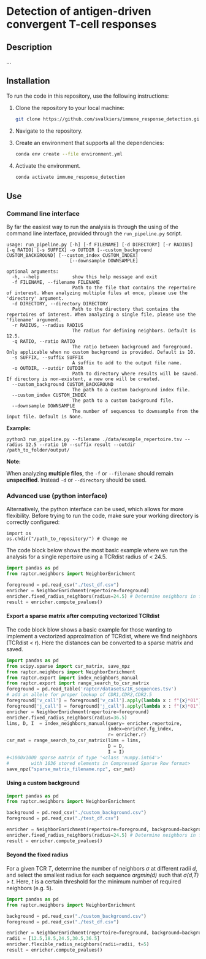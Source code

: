 # Detection of antigen-driven convergent T-cell responses

## Description

...

## Installation

To run the code in this repository, use the following instructions:

1. Clone the repository to your local machine:

   ```sh
   git clone https://github.com/svalkiers/immune_response_detection.git
   ```

2. Navigate to the repository.

3. Create an environment that supports all the dependencies:

   ```sh
   conda env create --file environment.yml
   ```

4. Activate the environment.

   ```sh
   conda activate immune_response_detection
   ```

## Use

### Command line interface

By far the easiest way to run the analysis is through the using of the command line interface, provided through the  `run_pipeline.py` script.

```
usage: run_pipeline.py [-h] [-f FILENAME] [-d DIRECTORY] [-r RADIUS] [-q RATIO] [-s SUFFIX] -o OUTDIR [--custom_background CUSTOM_BACKGROUND] [--custom_index CUSTOM_INDEX]
                       [--downsample DOWNSAMPLE]

optional arguments:
  -h, --help            show this help message and exit
  -f FILENAME, --filename FILENAME
                        Path to the file that contains the repertoire of interest. When analyzing multiple files at once, please use the 'directory' argument.
  -d DIRECTORY, --directory DIRECTORY
                        Path to the directory that contains the repertoires of interest. When analyzing a single file, please use the 'filename' argument.
  -r RADIUS, --radius RADIUS
                        The radius for defining neighbors. Default is 12.5.
  -q RATIO, --ratio RATIO
                        The ratio between background and foreground. Only applicable when no custom background is provided. Default is 10.
  -s SUFFIX, --suffix SUFFIX
                        A suffix to add to the output file name.
  -o OUTDIR, --outdir OUTDIR
                        Path to directory where results will be saved. If directory is non-existent, a new one will be created.
  --custom_background CUSTOM_BACKGROUND
                        The path to a custom background index file.
  --custom_index CUSTOM_INDEX
                        The path to a custom background file.
  --downsample DOWNSAMPLE
                        The number of sequences to downsample from the input file. Default is None.
```

**Example:**

```
python3 run_pipeline.py --filename ./data/example_repertoire.tsv --radius 12.5 --ratio 10 --suffix result --outdir /path_to_folder/output/
```

**Note:**

When analyzing **multiple files**, the `-f` or `--filename` should remain **unspecified**. Instead  `-d` or `--directory` should be used.

### Advanced use (python interface)

Alternatively, the python interface can be used, which allows for more flexibility.  Before trying to run the code, make sure your working directory is correctly configured:

```
import os
os.chdir("/path_to_repository/") # Change me
```

The code block below shows the most basic example where we run the analysis for a single repertoire using a TCRdist radius of < 24.5.

 ```python
 import pandas as pd
 from raptcr.neighbors import NeighborEnrichment
 
 foreground = pd.read_csv("./test_df.csv")
 enricher = NeighborEnrichment(repertoire=foreground)
 enricher.fixed_radius_neighbors(radius=24.5) # Determine neighbors in foreground
 result = enricher.compute_pvalues()
 ```

#### Export a sparse matrix after computing vectorized TCRdist  

The code block blow shows a basic example for those wanting 
to implement a vectorized approximation of TCRdist, 
where we find neighbors (TCRdist < r). Here 
the distances can be converted to a sparse matrix
and saved.

```python
import pandas as pd
from scipy.sparse import csr_matrix, save_npz
from raptcr.neighbors import NeighborEnrichment
from raptcr.export import index_neighbors_manual
from raptcr.export import range_search_to_csr_matrix
foreground = pd.read_table('raptcr/datasets/1K_sequences.tsv')
# add an allele for proper lookup of CDR1,CDR2,CDR2.5
foreground['v_call'] = foreground['v_call'].apply(lambda x : f"{x}*01")
foreground['j_call'] = foreground['j_call'].apply(lambda x : f"{x}*01")
enricher = NeighborEnrichment(repertoire=foreground)
enricher.fixed_radius_neighbors(radius=36.5) 
lims, D, I  = index_neighbors_manual(query= enricher.repertoire, 
                                     index=enricher.fg_index, 
                                     r= enricher.r)
csr_mat = range_search_to_csr_matrix(lims = lims, 
                                     D = D, 
                                     I = I)
#<1000x1000 sparse matrix of type '<class 'numpy.int64'>'
#        with 1036 stored elements in Compressed Sparse Row format>
save_npz("sparse_matrix_filename.npz", csr_mat)
```

#### Using a custom background

```python
import pandas as pd
from raptcr.neighbors import NeighborEnrichment

background = pd.read_csv("./custom_background.csv")
foreground = pd.read_csv("./test_df.csv")

enricher = NeighborEnrichment(repertoire=foreground, background=background)
enricher.fixed_radius_neighbors(radius=24.5) # Determine neighbors in foreground
result = enricher.compute_pvalues()
```

#### Beyond the fixed radius

For a given TCR *T*, determine the number of neighbors *σ* at different radii *d*, and select the smallest radius for each sequence *argmin(d)* such that *σ(d,T) > t*. Here, *t* is a certain threshold for the minimum number of required neighbors (e.g. 5).

```python
import pandas as pd
from raptcr.neighbors import NeighborEnrichment

background = pd.read_csv("./custom_background.csv")
foreground = pd.read_csv("./test_df.csv")

enricher = NeighborEnrichment(repertoire=foreground, background=background)
radii = [12.5,18.5,24.5,30.5,36.5]
enricher.flexible_radius_neighbors(radii=radii, t=5)
result = enricher.compute_pvalues()
```
